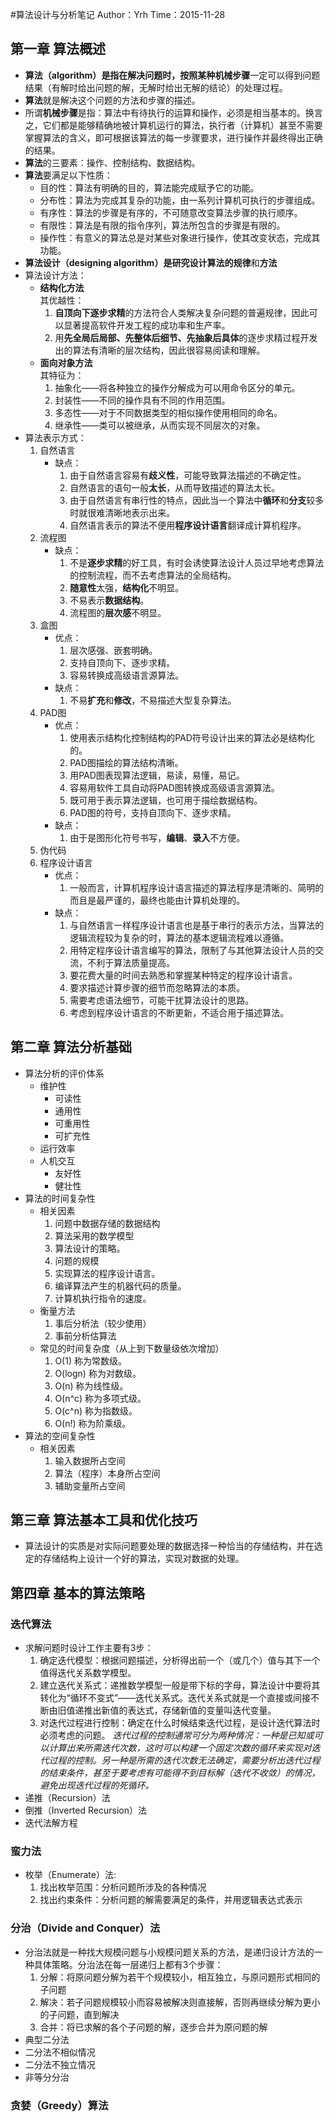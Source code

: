 #算法设计与分析笔记
Author：Yrh
Time：2015-11-28
## 第一章 算法概述
- **算法（algorithm）**是指在解决问题时，按照某种**机械步骤**一定可以得到问题结果（有解时给出问题的解，无解时给出无解的结论）的处理过程。
- **算法**就是解决这个问题的方法和步骤的描述。
- 所谓**机械步骤**是指：算法中有待执行的运算和操作，必须是相当基本的。换言之，它们都是能够精确地被计算机运行的算法，执行者（计算机）甚至不需要掌握算法的含义，即可根据该算法的每一步骤要求，进行操作并最终得出正确的结果。
- **算法**的三要素：操作、控制结构、数据结构。
- **算法**要满足以下性质：
    - 目的性：算法有明确的目的，算法能完成赋予它的功能。
    - 分布性：算法为完成其复杂的功能，由一系列计算机可执行的步骤组成。
    - 有序性：算法的步骤是有序的，不可随意改变算法步骤的执行顺序。
    - 有限性：算法是有限的指令序列，算法所包含的步骤是有限的。
    - 操作性：有意义的算法总是对某些对象进行操作，使其改变状态，完成其功能。
- **算法设计（designing algorithm）**是研究设计算法的**规律**和**方法**
- 算法设计方法：
    - **结构化方法** 
    <br>其优越性：
        1. **自顶向下逐步求精**的方法符合人类解决复杂问题的普遍规律，因此可以显著提高软件开发工程的成功率和生产率。
        2. 用**先全局后局部、先整体后细节、先抽象后具体**的逐步求精过程开发出的算法有清晰的层次结构，因此很容易阅读和理解。  
    - **面向对象方法** 
    <br>其特征为：
        1. 抽象化——将各种独立的操作分解成为可以用命令区分的单元。
        2. 封装性——不同的操作具有不同的作用范围。
        3. 多态性——对于不同数据类型的相似操作使用相同的命名。
        4. 继承性——类可以被继承，从而实现不同层次的对象。
- 算法表示方式：
    1. 自然语言
        - 缺点：
            1. 由于自然语言容易有**歧义性**，可能导致算法描述的不确定性。
            2. 自然语言的语句一般**太长**，从而导致描述的算法太长。
            3. 由于自然语言有串行性的特点，因此当一个算法中**循环**和**分支**较多时就很难清晰地表示出来。
            4. 自然语言表示的算法不便用**程序设计语言**翻译成计算机程序。
    2. 流程图
        - 缺点：
            1. 不是**逐步求精**的好工具，有时会诱使算法设计人员过早地考虑算法的控制流程，而不去考虑算法的全局结构。
            2. **随意性**太强，**结构化**不明显。
            3. 不易表示**数据结构**。
            4. 流程图的**层次感**不明显。
    3. 盒图
        - 优点：
            1. 层次感强、嵌套明确。
            2. 支持自顶向下、逐步求精。
            3. 容易转换成高级语言源算法。
        - 缺点：
            1. 不易**扩充**和**修改**，不易描述大型复杂算法。
    4. PAD图
        - 优点：
            1. 使用表示结构化控制结构的PAD符号设计出来的算法必是结构化的。
            2. PAD图描绘的算法结构清晰。
            3. 用PAD图表现算法逻辑，易读，易懂，易记。
            4. 容易用软件工具自动将PAD图转换成高级语言源算法。
            5. 既可用于表示算法逻辑，也可用于描绘数据结构。
            6. PAD图的符号，支持自顶向下、逐步求精。
        - 缺点：
            1. 由于是图形化符号书写，**编辑**、**录入**不方便。
    5. 伪代码
    6. 程序设计语言
        - 优点：
            1. 一般而言，计算机程序设计语言描述的算法程序是清晰的、简明的而且是最严谨的，最终也能由计算机处理的。
        - 缺点：
            1. 与自然语言一样程序设计语言也是基于串行的表示方法，当算法的逻辑流程较为复杂的时，算法的基本逻辑流程难以遵循。
            2. 用特定程序设计语言编写的算法，限制了与其他算法设计人员的交流，不利于算法质量提高。
            3. 要花费大量的时间去熟悉和掌握某种特定的程序设计语言。
            4. 要求描述计算步骤的细节而忽略算法的本质。
            5. 需要考虑语法细节，可能干扰算法设计的思路。
            6. 考虑到程序设计语言的不断更新，不适合用于描述算法。

## 第二章 算法分析基础
- 算法分析的评价体系
    + 维护性
        * 可读性
        * 通用性
        * 可重用性
        * 可扩充性
    + 运行效率
    + 人机交互
        * 友好性
        * 健壮性
- 算法的时间复杂性
    + 相关因素
        1. 问题中数据存储的数据结构
        2. 算法采用的数学模型
        3. 算法设计的策略。
        4. 问题的规模
        5. 实现算法的程序设计语言。
        6. 编译算法产生的机器代码的质量。
        7. 计算机执行指令的速度。
    + 衡量方法
        1. 事后分析法（较少使用）
        2. 事前分析估算法
    + 常见的时间复杂度（从上到下数量级依次增加）
        1. O(1) 称为常数级。
        2. O(logn) 称为对数级。
        3. O(n) 称为线性级。
        4. O(n^c) 称为多项式级。
        5. O(c^n) 称为指数级。
        6. O(n!) 称为阶乘级。
- 算法的空间复杂性
    + 相关因素
        1. 输入数据所占空间
        2. 算法（程序）本身所占空间
        3. 辅助变量所占空间

## 第三章 算法基本工具和优化技巧
- 算法设计的实质是对实际问题要处理的数据选择一种恰当的存储结构，并在选定的存储结构上设计一个好的算法，实现对数据的处理。

## 第四章 基本的算法策略
### 迭代算法
- 求解问题时设计工作主要有3步：
    1. 确定迭代模型：根据问题描述，分析得出前一个（或几个）值与其下一个值得迭代关系数学模型。
    2. 建立迭代关系式：递推数学模型一般是带下标的字母，算法设计中要将其转化为“循环不变式”——迭代关系式。迭代关系式就是一个直接或间接不断由旧值递推出新值的表达式，存储新值的变量叫迭代变量。
    3. 对迭代过程进行控制：确定在什么时候结束迭代过程，是设计迭代算法时必须考虑的问题。
    *迭代过程的控制通常可分为两种情况：一种是已知或可以计算出来所需迭代次数，这时可以构建一个固定次数的循环来实现对迭代过程的控制。另一种是所需的迭代次数无法确定，需要分析出迭代过程的结束条件，甚至于要考虑有可能得不到目标解（迭代不收敛）的情况，避免出现迭代过程的死循环。*
- 递推（Recursion）法
- 倒推（Inverted Recursion）法
- 迭代法解方程

### 蛮力法
- 枚举（Enumerate）法:
    1. 找出枚举范围：分析问题所涉及的各种情况
    2. 找出约束条件：分析问题的解需要满足的条件，并用逻辑表达式表示

### 分治（Divide and Conquer）法
- 分治法就是一种找大规模问题与小规模问题关系的方法，是递归设计方法的一种具体策略。分治法在每一层递归上都有3个步骤：
    1. 分解：将原问题分解为若干个规模较小，相互独立，与原问题形式相同的子问题
    2. 解决：若子问题规模较小而容易被解决则直接解，否则再继续分解为更小的子问题，直到解决
    3. 合并：将已求解的各个子问题的解，逐步合并为原问题的解
- 典型二分法
- 二分法不相似情况
- 二分法不独立情况
- 非等分分治

### 贪婪（Greedy）算法

 